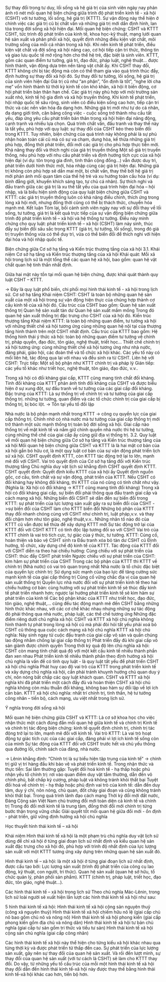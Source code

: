 Sự thay đổi trong tư duy, lối sống và hệ giá trị của sinh viên ngày nay phản ánh rõ nét mối quan hệ biện chứng giữa trình độ phát triển kinh tế - xã hội (CSHT) với tư tưởng, lối sống, hệ giá trị (KTTT). Sự vận động này thể hiện ở chính việc các giá trị cũ bị chất vấn và những giá trị mới dần định hình, lan tỏa trong đời sống xã hội hiện đại.
Mối quan hệ biện chứng: CSHT và KTTT
CSHT, tức trình độ phát triển của kinh tế, khoa học-kỹ thuật, mạng lưới quan hệ sản xuất và phân phối xã hội, quyết định những điều kiện vật chất, môi trường sống của mỗi cá nhân trong xã hội. Khi nền kinh tế phát triển, điều kiện vật chất và đời sống xã hội nâng cao, cơ hội tiếp cận tri thức, thông tin và giao lưu quốc tế mở rộng hơn cho thế hệ trẻ, đặc biệt là sinh viên.
KTTT, gồm các quan điểm tư tưởng, giá trị, đạo đức, pháp luật, nghệ thuật... được hình thành, vận động dựa trên nền tảng vật chất ấy. Khi CSHT thay đổi, KTTT không chỉ bị tác động mà còn có thể tham gia vào quá trình thúc đẩy, định hướng sự thay đổi xã hội đó.
Sự thay đổi tư tưởng, lối sống, hệ giá trị của sinh viên hiện đại
Giá trị cũ như “an phận”, “ổn định là tốt”, “nghe lời cha mẹ” vốn hình thành từ thời kỳ kinh tế còn khó khăn, xã hội ít biến động, cơ hội phát triển bản thân hạn chế. Các giá trị này phù hợp với môi trường sản xuất nhỏ, kinh tế hộ gia đình và xã hội truyền thống.
Khi kinh tế phát triển, hội nhập quốc tế sâu rộng, sinh viên có điều kiện sống cao hơn, tiếp cận tri thức và các nền văn hóa đa dạng hơn. Những giá trị mới như tự do cá nhân, đa dạng giới tính, cân bằng công việc - cuộc sống trở thành nhu cầu tất yếu, đáp ứng yêu cầu phát triển bản thân trong xã hội hiện đại năng động, cạnh tranh và nhiều lựa chọn.
Quá trình chất vấn, đấu tranh và thay thế này là tất yếu, phù hợp với quy luật: sự thay đổi của CSHT kéo theo biến đổi trong KTTT. Tuy nhiên, biện chứng của quá trình này không phải là sự phủ nhận hoàn toàn cái cũ mà có sự va chạm, dung hòa, kế thừa những giá trị phù hợp, đồng thời phát triển, đổi mới các giá trị cho phù hợp thực tiễn mới.
Khả năng thay đổi và thích nghi của giá trị truyền thống
Một số giá trị truyền thống, nếu phù hợp với nhu cầu phát triển và định hướng tích cực của xã hội hiện đại (ví dụ: tôn trọng gia đình, tinh thần cộng đồng...) vẫn được duy trì, phát triển dưới hình thức mới, hòa nhập cùng các giá trị hiện đại.
Những giá trị không còn phù hợp sẽ dần mai một, bị chất vấn, thay thế bởi hệ giá trị mới phản ánh mối quan tâm của thế hệ trẻ và xu hướng toàn cầu hóa (ví dụ: bình đẳng giới, khuyến khích sáng tạo, tự chủ cá nhân).
Sự thích nghi và đấu tranh giữa các giá trị là xu thế tất yếu của quá trình hiện đại hóa – hội nhập, và là biểu hiện sinh động của quy luật biện chứng giữa CSHT và KTTT: các giá trị truyền thống luôn có khả năng điều chỉnh, thích ứng trong lòng xã hội mới, nhưng đồng thời cũng có thể bị thách thức, chuyển hóa mạnh mẽ.
Kết luận
Tóm lại, bối cảnh sinh viên ngày nay với sự đổi thay về lối sống, tư tưởng, giá trị là kết quả trực tiếp của sự vận động biện chứng giữa trình độ phát triển kinh tế – xã hội và hệ thống tư tưởng. Điều này minh chứng cho quy luật: phát triển kinh tế – xã hội (CSHT) làm nảy sinh, thúc đẩy sự biến đổi sâu sắc trong KTTT (giá trị, tư tưởng, lối sống), trong đó giá trị truyền thống vừa có thể duy trì, vừa có thể biến đổi để thích nghi với hiện đại hóa và hội nhập quốc tế.

Biện chứng giữa Cơ sở hạ tầng và Kiến trúc thượng tầng của xã hội
3.1. Khái niệm Cơ sở hạ tầng và Kiến trúc thượng tầng của xã hội
Khái quát: Mỗi xã hội trong lịch sử là một tổng thể các quan hệ xã hội, bao gồm:
quan hệ vật chất
quan hệ tinh thần nhất định.

Giữa hai mặt này tồn tại mối quan hệ biện chứng, được khái quát thành quy luật CSHT – KTTT.

-> Đây là quy luật phổ biến, chi phối mọi hình thái kinh tế - xã hội trong lịch sử.
Cơ sở hạ tầng
Khái niệm CSHT: CSHT là toàn bộ những quan hệ sản xuất của một xã hội trong sự vận động hiện thực của chúng hợp thành cơ cấu kinh tế của xã hội đó.
Cấu trúc của CSHT bao gồm: 
Quan hệ sản xuất thống trị
Quan hệ sản xuất tàn dư
Quan hệ sản xuất mầm mống
Trong đó quan hệ sản xuất thống trị đặc trưng cho CSHT của xã hội đó.
Kiến trúc thượng tầng
Khái niệm KTTT: là toàn bộ những quan điểm, tư tưởng xã hội với những thiết chế xã hội tương ứng cùng những quan hệ nội tại của thượng tầng hình thành trên một CSHT nhất định.
Cấu trúc của KTTT bao gồm: 
Hệ thống hình thái ý thức xã hội: toàn bộ những quan điểm tư tưởng về chính trị, pháp quyền, đạo đức, tôn giáo, nghệ thuật, triết học...
Thiết chế chính trị xã hội tương ứng: cùng những thiết chế xã hội tương ứng như nhà nước, đảng phái, giáo hội, các đoàn thể và tổ chức xã hội khác.
Các yếu tố này có mối liên hệ, tác động qua lại với nhau và đều sinh ra từ CSHT.
Liên hệ với CSHT:
Trực tiếp: Một số bộ phận như KTTT chính trị và pháp lý
Gián tiếp:  các yếu tố khác như triết học, nghệ thuật, tôn giáo, đạo đức, v.v..

Trong xã hội có đối kháng giai cấp, KTTT cũng mang tính chất đối kháng. 
Tính đối kháng của KTTT phản ánh tính đối kháng của CSHT và được biểu hiện ở sự xung đột, sự đấu tranh về tư tưởng của các giai cấp đối kháng.
Đặc trưng của KTTT:
Là sự thống trị về chính trị và tư tưởng của giai cấp thống trị.
những tư tưởng, quan điểm và các tổ chức chính trị của giai cấp bị thống trị, bị bóc lột. -> Tồn tại yếu tố đối lập

Nhà nước là bộ phận mạnh nhất trong KTTT → công cụ quyền lực của giai cấp thống trị.
Chính nhờ có nhà nước mà tư tưởng của giai cấp thống trị mới trở thành một sức mạnh thống trị toàn bộ đời sống xã hội.
Giai cấp nào thống trị về mặt kinh tế và nắm giữ chính quyền nhà nước thì hệ tư tưởng, cùng những thể chế của giai cấp ấy cũng giữ địa vị thống trị.
3.2. Quy luật về mối quan hệ biện chứng giữa Cơ sở hạ tầng và Kiến trúc thượng tầng của xã hội 
Mối quan hệ biện chứng giữa CSHT và KTTT là  là hai mặt cơ bản của xã hội gắn bó hữu cơ, là một quy luật cơ bản của sự vận động phát triển lịch sử xã hội.
CSHT quyết định KTTT, còn KTTT tác động trở lại to lớn, mạnh mẽ đối với CSHT.
Vai trò quyết định của Cơ sở hạ tầng đối với Kiến trúc thượng tầng
Chủ nghĩa duy vật lịch sử khẳng định CSHT quyết định KTTT.
CSHT quyết định: 
Quyết định kiểu KTTT của xã hội ấy
Quyết định nguồn gốc, cơ cấu, tính chất và sự vận động, phát triển của KTTT. 
Nếu CSHT có đối kháng hay không đối kháng, thì KTTT của nó cũng có tính chất như vậy. (Nghĩa là: Xã hội có đối kháng → KTTT cũng mang tính đối kháng)
Trong xã hội có đối kháng giai cấp, sự biến đổi phải thông qua đấu tranh giai cấp và cách mạng xã hội.
Những biến đổi CSHT sẽ dẫn đến sự biến đổi trong KTTT:
sự phát triển của lực lượng sản xuất gây ra sự biến đổi của CSHT ->sự biến đổi của CSHT làm cho KTTT biến đổi 
Những bộ phận của KTTT thay đổi nhanh chóng cùng với CSHT như chính trị, luật pháp,v.v. và thay đổi chậm hơn như tôn giáo, nghệ thuật,v.v..
Những nhân tố nào đó của KTTT cũ vẫn được kế thừa để xây dựng KTTT mới
Sự tác động trở lại của KTTT đối với CSHT
KTTT có tính độc lập tương đối so với CSHT
Vai trò của KTTT chính là vai trò tích cực, tự giác của ý thức, tư tưởng.
KTTT: 
Củng cố, hoàn thiện và bảo vệ CSHT sinh ra
Đấu tranh xóa bỏ tàn dư CSHT cũ
Định hướng, tổ chức, xây dựng chế độ kinh tế của KTTT.
Tác động của KTTT đối với CSHT diễn ra theo hai chiều hướng:
Cùng chiều với sự phát triển của CSHT: thúc đẩy CSHT phát triển
Ngược chiều với sự phát triển của CSHT: kìm hãm sự phát triển của CSHT
Trong các bộ phận của KTTT thì KTTT về chính trị (Nhà nước) có vai trò quan trọng nhất
Nhà nước là tổ chức đặc biệt của quyền lực chính trị: 
Sử dụng sức mạnh của bạo lực để tăng cường sức mạnh kinh tế của giai cấp thống trị 
Củng cố vững chắc địa vị của quan hệ sản xuất thống trị
Quyền lực nhà nước đối với sự phát triển kinh tế theo hai chiều hướng cơ bản: 
cùng hướng với sự phát triển kinh tế sẽ thúc đẩy kinh tế phát triển nhanh hơn;
ngược lại hướng phát triển kinh tế sẽ kìm hãm sự phát triển của kinh tế
Các bộ phận khác của KTTT như triết học, đạo đức, tôn giáo, nghệ thuật,... cũng đều tác động mạnh mẽ đến CSHT bằng những hình thức khác nhau, với các cơ chế khác nhau nhưng những sự tác động đó phải thông qua nhà nước, pháp luật, các thể chế tương ứng
Những đặc điểm riêng dưới chủ nghĩa xã hội:
CSHT và KTTT xã hội chủ nghĩa không hình thành tự phát trong lòng xã hội cũ mà phải đòi hỏi tất yếu phải xoá bỏ CSHT cũ thông qua cuộc cách mạng xã hội chủ nghĩa
KTTT xã hội chủ nghĩa: 
Nảy sinh ngay từ cuộc đấu tranh của giai cấp vô sản và quần chúng lao động nhằm chống lại giai cấp thống trị
Phát triển đầy đủ khi giai cấp vô sản giành được chính quyền
 Trong thời kỳ quá độ lên chủ nghĩa xã hội: 
CSHT còn mang tính chất quá độ với một kết cấu kinh tế nhiều thành phần đan xen nhau
Phát triển kinh tế nhiều thành phần theo định hướng xã hội chủ nghĩa là vấn đề có tính quy luật - là quy luật tất yếu để phát triển CSHT xã hội chủ nghĩa 
Phát huy cao độ vai trò của KTTT trong phát triển kinh tế và xây dựng chủ nghĩa xã hội, cần phải tránh khuynh hướng chủ quan duy ý chí, nôn nóng bất chấp các quy luật khách quan.
CSHT và KTTT xã hội nghĩa khi đã phát triển một cách đầy đủ và hoàn thiện
CSHT xã hội chủ nghĩa không còn mâu thuẫn đối kháng, không bao hàm sự đối lập về lợi ích căn bản.
KTTT xã hội chủ nghĩa: nhất trí chính trị, tinh thần, hệ tư tưởng công nhân – tiến bộ, cách mạng, ưu việt nhất trong lịch sử.

Ý nghĩa trong đời sống xã hội 

Mối quan hệ biện chứng giữa CSHT và KTTT:
Là cơ sở khoa học cho việc nhận thức một cách đúng đắn mối quan hệ giữa kinh tế và chính trị
Kinh tế và chính trị tác động biện chứng: kinh tế quyết định chính trị, chính trị tác động trở lại to lớn, mạnh mẽ đối với kinh tế.
Vai trò KTTT:
Là vai trò hoạt động tự giác tích cực của các giai cấp, đảng phái vì lợi ích kinh tế sống còn của mình
Sự tác động của KTTT đối với CSHT trước hết và chủ yếu thông qua đường lối, chính sách của đảng, nhà nước.

-> Lênin khẳng định: “Chính trị là sự biểu hiện tập trung của kinh tế” → chính trị giữ vị trí hàng đầu khi bảo vệ và phát triển kinh tế.
Trong nhận thức và thực tiễn:
Sai lầm thường gặp:
Tuyệt đối hoá kinh tế - hạ thấp hoặc phủ nhận yếu tố chính trị:  rơi vào quan điểm duy vật tầm thường, dẫn đến vô chính phủ, bất chấp kỷ cương, pháp luật và không tránh khỏi thất bại
Tuyệt đối hoá về chính trị -  hạ thấp hoặc phủ định vai trò của kinh tế: dẫn đến duy tâm, duy ý chí, nôn nóng, chủ quan, đốt cháy giai đoạn và cũng không tránh khỏi thất bại.
Trong quá trình lãnh đạo cách mạng
Thời kỳ đổi mới đất nước, Đảng Cộng sản Việt Nam chủ trương đổi mới toàn diện cả kinh tế và chính trị
Trong đó đổi mới kinh tế là trung tâm, đồng thời đổi mới chính trị từng bước thận trọng vững chắc
Giải quyết tốt mối quan hệ giữa đổi mới - ổn định - phát triển, giữ vững định hướng xã hội chủ nghĩa

Học thuyết hình thái kinh tế – xã hội

Khái niệm
Hình thái kinh tế xã hội là một phạm trù chủ nghĩa duy vật lịch sử dùng để chỉ xã hội ở từng giai đoạn lịch sử nhất định và kiểu quan hệ sản xuất đặc trưng cho xã hội đó, phù hợp với trình độ nhất định của lực lượng sản xuất với một KTTT tương ứng xây dựng trên những quan hệ sản xuất đó.

Hình thái kinh tế – xã hội: là một xã hội ở từng giai đoạn lịch sử nhất định, được cấu tạo bởi:
Lực lượng sản xuất (trình độ phát triển của công cụ lao động, kỹ thuật, con người, tri thức).
Quan hệ sản xuất (quan hệ sở hữu, tổ chức quản lý, phân phối sản phẩm).
KTTT (chính trị, pháp luật, triết học, đạo đức, tôn giáo, nghệ thuật...).


Các hình thái kinh tế – xã hội trong lịch sử
Theo chủ nghĩa Mác-Lênin, trong lịch sử loài người sẽ xuất hiện lần lượt các hình thái kinh tế xã hội như sau:

5 hình thái kinh tế xã hội:
Hình thái kinh tế xã hội cộng sản nguyên thuỷ (công xã nguyên thuỷ)
Hình thái kinh tế xã hội chiếm hữu nô lệ (giai cấp chủ nô bao gồm chủ nô và nông nô)
Hình thái kinh tế xã hội phong kiến (giai cấp phong kiến gồm địa chủ và nông dân)
Hình thái kinh tế xã hội tư bản chủ nghĩa (giai cấp tư sản gồm tri thức và tiểu tư sản)
Hình thái kinh tế xã hội cộng sản chủ nghĩa (giai cấp công nhân)

Các hình thái kinh tế xã hội này thể hiện cho từng kiểu xã hội khác nhau qua từng thời kỳ và được phát triển từ thấp đến cao. Sự phát triển của lực lượng sản xuất, gây nên sự thay đổi của quan hệ sản xuất. Và rồi đến lượt mình, sự thay đổi của quan hệ sản xuất (với tư cách là CSHT) sẽ làm cho KTTT thay đổi. Do vậy, từ những yếu tố cấu trúc của mỗi một hình thái kinh tế xã hội thay đổi dẫn đến hình thái kinh tế-xã hội này được thay thế bằng hình thái kinh tế-xã hội khác cao hơn, tiến bộ hơn.

